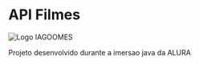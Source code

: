 # API Filmes

![Logo IAGOOMES](https://user-images.githubusercontent.com/78573589/179602551-5d64cf7d-7320-4c7f-a12e-9d7619ff8d59.png)


Projeto desenvolvido durante a imersao java da ALURA
